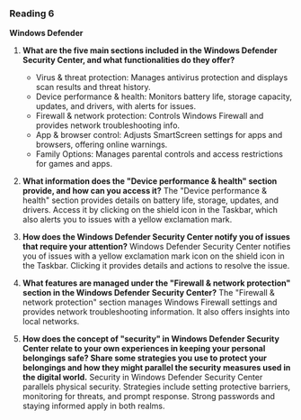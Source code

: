 ### Reading 6 

**Windows Defender**

1. **What are the five main sections included in the Windows Defender Security Center, and what functionalities do they offer?**
   - Virus & threat protection: Manages antivirus protection and displays scan results and threat history.
   - Device performance & health: Monitors battery life, storage capacity, updates, and drivers, with alerts for issues.
   - Firewall & network protection: Controls Windows Firewall and provides network troubleshooting info.
   - App & browser control: Adjusts SmartScreen settings for apps and browsers, offering online warnings.
   - Family Options: Manages parental controls and access restrictions for games and apps.

2. **What information does the "Device performance & health" section provide, and how can you access it?**
   The "Device performance & health" section provides details on battery life, storage, updates, and drivers. Access it by clicking on the shield icon in the Taskbar, which also alerts you to issues with a yellow exclamation mark.

3. **How does the Windows Defender Security Center notify you of issues that require your attention?**
   Windows Defender Security Center notifies you of issues with a yellow exclamation mark icon on the shield icon in the Taskbar. Clicking it provides details and actions to resolve the issue.

4. **What features are managed under the "Firewall & network protection" section in the Windows Defender Security Center?**
   The "Firewall & network protection" section manages Windows Firewall settings and provides network troubleshooting information. It also offers insights into local networks.

5. **How does the concept of "security" in Windows Defender Security Center relate to your own experiences in keeping your personal belongings safe? Share some strategies you use to protect your belongings and how they might parallel the security measures used in the digital world.**
   Security in Windows Defender Security Center parallels physical security. Strategies include setting protective barriers, monitoring for threats, and prompt response. Strong passwords and staying informed apply in both realms.
